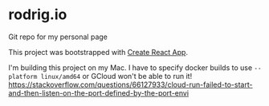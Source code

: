 # rodrig.io
Git repo for my personal page

This project was bootstrapped with [Create React App](https://github.com/facebook/create-react-app).

I'm building this project on my Mac. I have to specify docker builds to use `--platform linux/amd64` or GCloud won't be able to run it! https://stackoverflow.com/questions/66127933/cloud-run-failed-to-start-and-then-listen-on-the-port-defined-by-the-port-envi 